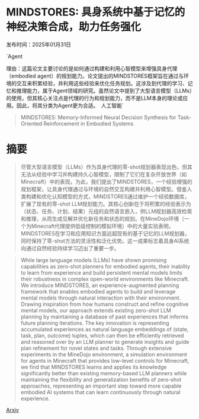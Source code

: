 # MINDSTORES: 具身系统中基于记忆的神经决策合成，助力任务强化

发布时间：2025年01月31日

`Agent

理由：这篇论文主要讨论的是如何通过构建和利用心智模型来增强具身代理（embodied agent）的规划能力。论文提出的MINDSTORES框架旨在通过与环境的交互来积累经验，并利用这些经验来优化任务规划。这涉及到代理的学习、记忆和推理能力，属于Agent领域的研究。虽然论文中提到了大型语言模型（LLMs）的使用，但其核心关注点是代理的行为和规划能力，而不是LLM本身的理论或应用。因此，将其分类为Agent更为合适。` `人工智能`

> MINDSTORES: Memory-Informed Neural Decision Synthesis for Task-Oriented Reinforcement in Embodied Systems

# 摘要

> 尽管大型语言模型（LLMs）作为具身代理的零-shot规划器表现出色，但其无法从经验中学习并构建持久心智模型，限制了它们在复杂开放世界（如Minecraft）中的表现。为此，我们提出了MINDSTORES，一个经验增强的规划框架，让具身代理通过与环境的自然交互构建并利用心智模型。借鉴人类构建和优化认知模型的方式，MINDSTORES通过维护一个经验数据库，扩展了现有的零-shot LLM规划能力。其核心创新在于将积累的经验表示为（状态、任务、计划、结果）元组的自然语言嵌入，供LLM规划器高效检索和推理，从而生成见解并优化新任务和状态的规划。在MineDojo环境（一个为Minecraft代理提供低级控制的模拟环境）中的大量实验表明，MINDSTORES在学习和应用知识方面远超现有的基于记忆的LLM规划器，同时保持了零-shot方法的灵活性和泛化优势。这一成果标志着具身AI系统向通过自然经验持续学习迈出了重要一步。

> While large language models (LLMs) have shown promising capabilities as zero-shot planners for embodied agents, their inability to learn from experience and build persistent mental models limits their robustness in complex open-world environments like Minecraft. We introduce MINDSTORES, an experience-augmented planning framework that enables embodied agents to build and leverage mental models through natural interaction with their environment. Drawing inspiration from how humans construct and refine cognitive mental models, our approach extends existing zero-shot LLM planning by maintaining a database of past experiences that informs future planning iterations. The key innovation is representing accumulated experiences as natural language embeddings of (state, task, plan, outcome) tuples, which can then be efficiently retrieved and reasoned over by an LLM planner to generate insights and guide plan refinement for novel states and tasks. Through extensive experiments in the MineDojo environment, a simulation environment for agents in Minecraft that provides low-level controls for Minecraft, we find that MINDSTORES learns and applies its knowledge significantly better than existing memory-based LLM planners while maintaining the flexibility and generalization benefits of zero-shot approaches, representing an important step toward more capable embodied AI systems that can learn continuously through natural experience.

[Arxiv](https://arxiv.org/abs/2501.19318)